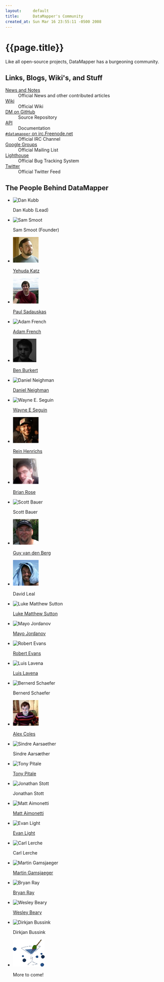```yaml
---
layout:     default
title:      DataMapper's Community
created_at: Sun Mar 16 23:55:11 -0500 2008
---
```


{{page.title}}
==============

Like all open-source projects, DataMapper has a burgeoning community.

Links, Blogs, Wiki's, and Stuff
-------------------------------

<dl>
  <dt><a href="/news">News and Notes</a></dt>
  <dd>Official News and other contributed articles</dd>

  <dt><a href="http://wiki.github.com/datamapper/dm-core">Wiki</a></dt>
  <dd>Official Wiki</dd>

  <dt><a href="http://github.com/datamapper/">DM on GitHub</a></dt>
  <dd>Source Repository</dd>

  <dt><a href="http://rubydoc.info/gems/dm-core/1.0.2/frames">API</a></dt>
  <dd>Documentation</dd>

  <dt><a href="irc://irc.freenode.net/#datamapper"><code>#datamapper</code> on irc.Freenode.net</a></dt>
  <dd>Official IRC Channel</dd>

  <dt><a href="http://groups.google.com/group/datamapper">Google Groups</a></dt>
  <dd>Official Mailing List</dd>

  <dt><a href="http://datamapper.lighthouseapp.com/projects/20609-datamapper/">Lighthouse</a></dt>
  <dd>Official Bug Tracking System</dd>

  <dt><a href="http://twitter.com/datamapper">Twitter</a></dt>
  <dd>Official Twitter Feed</dd>
</dl>

The People Behind DataMapper
----------------------------

<ul id="yearbook">
  <li>
    <img src="http://www.gravatar.com/avatar/ea627ef000ec92c6cdd5a4c14075e740" title="Dan Kubb" alt="Dan Kubb" />
    <p>Dan Kubb (Lead)</p>
  </li>
  <li>
    <img src="http://www.gravatar.com/avatar/41c597a48c80e37ba68d1adc7095ea0e" title="Sam Smoot" alt="Sam Smoot" />
    <p>Sam Smoot (Founder)</p>
  </li>
  <li>
    <img src="/images/people/yehuda.jpg" title="Yehuda Katz" alt="Yehuda Katz" />
    <p><a href="http://yehudakatz.com/">Yehuda Katz</a></p>
  </li>
  <li>
    <img src="/images/people/rando.jpg" title="Paul Sadauskas" alt="Paul Sadauskas" />
    <p><a href="http://www.theamazingrando.com/">Paul Sadauskas</a></p>
  </li>
  <li>
    <img src="http://www.gravatar.com/avatar/089d4a0c54ac9eee0950444826ed20f0" title="Adam French" alt="Adam French" />
    <p><a href="http://adam.speaksoutofturn.com/">Adam French</a></p>
  </li>
  <li>
    <img src="/images/people/ben_burket.png" title="Ben Burket" alt="Ben Burkert" />
    <p><a href="http://benburkert.com/">Ben Burkert</a></p>
  </li>
  <li>
    <img src="http://www.gravatar.com/avatar/9d1f5d2d9de70bd9a934f557dc95a406" title="Daniel Neighman" alt="Daniel Neighman" />
    <p><a href="http://hassox.blogspot.com/">Daniel Neighman</a></p>
  </li>
  <li>
    <img src="http://www.gravatar.com/avatar/b9b5ff40232c1dfd61238c2a90467f84" title="Wayne E. Seguin" alt="Wayne E. Seguin"/>
    <p><a href="http://wayneseguin.us/">Wayne E Seguin</a></p>
  </li>
  <li>
    <img src="/images/people/reinh.jpg" title="Rein Henrichs" alt="Rein Henrichs"/>
    <p><a href="http://reinh.com/">Rein Henrichs</a></p>
  </li>
  <li>
    <img src="/images/people/heimidal.jpg" title="Brian Rose" alt="Brian Rose"/>
    <p><a href="http://heimidal.net/">Brian Rose</a></p>
  </li>
  <li>
    <img src="http://www.gravatar.com/avatar/ee5c1f36549c4ddca2189f9c4cf36f2c" title="Scott Bauer" alt="Scott Bauer" />
    <p>Scott Bauer</p>
  </li>
  <li>
    <img src="/images/people/guy_v.png" title="Guy van den Berg" alt="Guy van den Berg"/>
    <p><a href="http://www.guyvdb.info">Guy van den Berg</a></p>
  </li>
  <li>
    <img src="/images/people/ior3k.jpg" title="David Leal" alt="David Leal"/>
    <p>David Leal</p>
  </li>
  <li>
    <img src="http://www.gravatar.com/avatar/37872f2e08a213f07e49cf5eabfedc61" title="Luke Matthew Sutton" />
    <p><a href="http://www.mr-eel.com/">Luke Matthew Sutton</a></p>
  </li>
  <li>
    <img src="http://www.gravatar.com/avatar/8e3cc061dec070b2f4d1c78c13ade6ec" title="Mayo Jordanov" />
    <p><a href="http://oyam.ca/">Mayo Jordanov</a></p>
  </li>
  <li>
    <img src="http://www.gravatar.com/avatar/949106533af33ece50adda643c34bc08" title="Robert Evans" />
    <p><a href="http://robertrevans.com/">Robert Evans</a></p>
  </li>
  <li>
    <img src="http://www.gravatar.com/avatar/e7cff3cfd41c495e1012227d7dc24202" title="Luis Lavena"/>
    <p><a href="http://blog.mmediasys.com/">Luis Lavena</a></p>
  </li>
  <li>
    <img src="http://www.gravatar.com/avatar/c6e7bc52e950b434362d337bcfa01993" title="Bernerd Schaefer"/>
    <p>Bernerd Schaefer</p>
  </li>
  <li>
    <img src="/images/people/alex_coles.jpg" title="Alex Coles"/>
    <p><a href="http://alexbcoles.com/">Alex Coles</a></p>
  </li>
  <li>
    <img src="http://www.gravatar.com/avatar/7f75c16b039cd5946fdee1e0771e4f09" title="Sindre Aarsaether"/>
    <p>Sindre Aarsæther</p>
  </li>
  <li>
    <img src="http://www.gravatar.com/avatar/cc371b26b5881c44cde17f7885ccd608" title="Tony Pitale"/>
    <p><a href="http://t.pitale.com/">Tony Pitale</a></p>
  </li>
  <li>
    <img src="http://www.gravatar.com/avatar/476d2a42689da3bd46375955fda053df" title="Jonathan Stott"/>
    <p>Jonathan Stott</p>
  </li>
  <li>
    <img src="http://www.gravatar.com/avatar/c69521d6e22fc0bbd69337ec8b1698df" title="Matt Aimonetti"/>
    <p><a href="http://merbist.com/">Matt Aimonetti</a></p>
  </li>
  <li>
    <img src="http://www.gravatar.com/avatar/149a1aaf5921e34fbcb1ba6a975ed2d4" title="Evan Light"/>
    <p><a href="http://evan.tiggerpalace.com/">Evan Light</a></p>
  </li>
  <li>
    <img src="http://img.skitch.com/20080901-m66fgxbr395p92q9bati3ijjf9.jpg" title="Carl Lerche"/>
    <p>Carl Lerche</p>
  </li>
  <li>
    <img src="http://www.gravatar.com/avatar/5e518814b76962fdd1ad0e74dfac5ea7" title="Martin Gamsjaeger"/>
    <p><a href="http://sick.snusnu.info/">Martin Gamsjaeger</a></p>
  </li>
  <li>
    <img src="http://farm4.static.flickr.com/3119/2818724949_c9eaaf3ae3_o.jpg" title="Bryan Ray"/>
    <p><a href="http://bryanray.net/">Bryan Ray</a></p>
  </li>
  <li>
    <img src="http://www.gravatar.com/userimage/3961329/ab869cf398cb79a0310627c8f6a76e0d.jpg" title="Wesley Beary" alt="Wesley Beary" />
    <p><a href="http://geemus.com/">Wesley Beary</a></p>
  </li>
  <li>
    <img src="http://www.gravatar.com/avatar/b012094b37ab6946c44eaa41d7828478" title="Dirkjan Bussink" alt="Dirkjan Bussink" />
    <p>Dirkjan Bussink</p>
  </li>

  <li>
    <img src="/images/martini.gif" title="you" alt="you could be here" />
    <p>More to come!</p>
  </li>
</ul>
